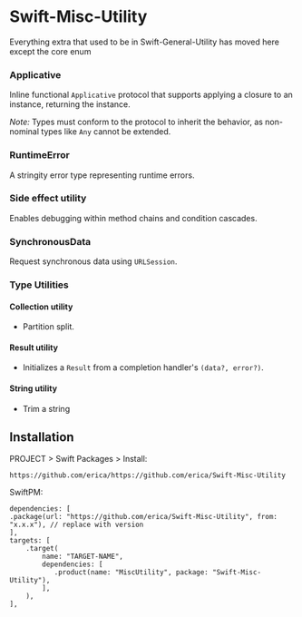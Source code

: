 # Swift-Misc-Utility

Everything extra that used to be in Swift-General-Utility has moved here except the core enum

### Applicative

Inline functional `Applicative` protocol that supports applying a closure to an instance, returning the instance. 

*Note:* Types must conform to the protocol to inherit the behavior, as non-nominal types like `Any` cannot be extended.

### RuntimeError

A stringity error type representing runtime errors.

### Side effect utility

Enables debugging within method chains and condition cascades.

### SynchronousData

Request synchronous data using `URLSession`.

### Type Utilities

#### Collection utility

* Partition split.

#### Result utility

* Initializes a `Result` from a completion handler's `(data?, error?)`.

#### String utility

* Trim a string


## Installation

PROJECT > Swift Packages > Install:

```
https://github.com/erica/https://github.com/erica/Swift-Misc-Utility
```

SwiftPM:

```
dependencies: [
.package(url: "https://github.com/erica/Swift-Misc-Utility", from: "x.x.x"), // replace with version
],
targets: [
    .target(
        name: "TARGET-NAME",
        dependencies: [
           .product(name: "MiscUtility", package: "Swift-Misc-Utility"),
        ],
    ),
],
```
